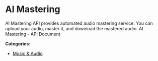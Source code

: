 # AI Mastering


AI Mastering API provides automated audio mastering service. You can upload your audio, master it, and download the mastered audio.  AI Mastering - API Document



**Categories**:

- [Music & Audio](https://github.com/apis-list/apis-list#music-and-audio)



